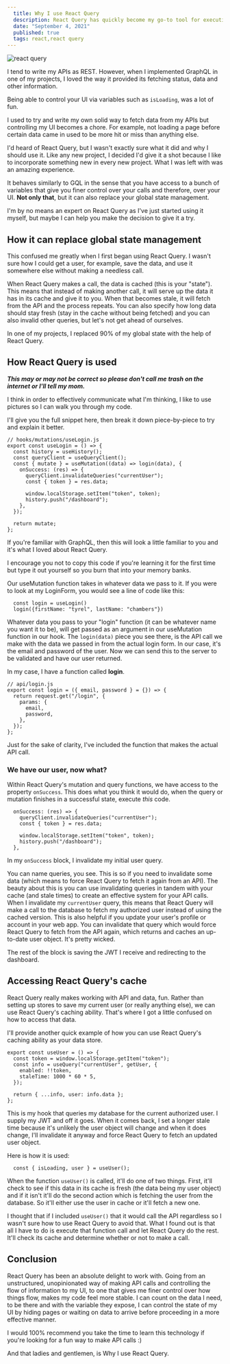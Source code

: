 ```yaml
---
  title: Why I use React Query
  description: React Query has quickly become my go-to tool for executing API calls
  date: "September 4, 2021"
  published: true
  tags: react,react query
---
```


![react query](/images/react-query.png)

I tend to write my APIs as REST. However, when I implemented GraphQL in one of my projects, I loved the way it provided its fetching status, data and other information.

Being able to control your UI via variables such as `isLoading`, was a lot of fun.

I used to try and write my own solid way to fetch data from my APIs but controlling my UI becomes a chore. For example, not loading a page before certain data came in used to be more hit or miss than anything else.

I'd heard of React Query, but I wasn't exactly sure what it did and why I should use it. Like any new project, I decided I'd give it a shot because I like to incorporate something new in every new project. What I was left with was an amazing experience.

It behaves similarly to GQL in the sense that you have access to a bunch of variables that give you finer control over your calls and therefore, over your UI. **Not only that**, but it can also replace your global state management.

I'm by no means an expert on React Query as I've just started using it myself, but maybe I can help you make the decision to give it a try.

## How it can replace global state management

This confused me greatly when I first began using React Query. I wasn't sure how I could get a user, for example, save the data, and use it somewhere else without making a needless call.

When React Query makes a call, the data is cached (this is your "state"). This means that instead of making another call, it will serve up the data it has in its cache and give it to you. When that becomes stale, it will fetch from the API and the process repeats. You can also specify how long data should stay fresh (stay in the cache without being fetched) and you can also invalid other queries, but let's not get ahead of ourselves.

In one of my projects, I replaced 90% of my global state with the help of React Query.

## How React Query is used

**_This may or may not be correct so please don't call me trash on the internet or I'll tell my mom._**

I think in order to effectively communicate what I'm thinking, I like to use pictures so I can walk you through my code.

I'll give you the full snippet here, then break it down piece-by-piece to try and explain it better.

```
// hooks/mutations/useLogin.js
export const useLogin = () => {
  const history = useHistory();
  const queryClient = useQueryClient();
  const { mutate } = useMutation((data) => login(data), {
    onSuccess: (res) => {
      queryClient.invalidateQueries("currentUser");
      const { token } = res.data;

      window.localStorage.setItem("token", token);
      history.push("/dashboard");
    },
  });

  return mutate;
};
```

If you're familiar with GraphQL, then this will look a little familiar to you and it's what I loved about React Query.

I encourage you not to copy this code if you're learning it for the first time but type it out yourself so you burn that into your memory banks.

Our useMutation function takes in whatever data we pass to it. If you were to look at my LoginForm, you would see a line of code like this:

```
  const login = useLogin()
  login({firstName: "tyrel", lastName: "chambers"})
```

Whatever data you pass to your "login" function (it can be whatever name you want it to be), will get passed as an argument in our useMutation function in our hook. The `login(data)` piece you see there, is the API call we make with the data we passed in from the actual login form. In our case, it's the email and password of the user. Now we can send this to the server to be validated and have our user returned.

In my case, I have a function called **login**.

```
// api/login.js
export const login = ({ email, password } = {}) => {
  return request.get("/login", {
    params: {
      email,
      password,
    },
  });
};
```

Just for the sake of clarity, I've included the function that makes the actual API call.

### We have our user, now what?

Within React Query's mutation and query functions, we have access to the property `onSuccess`. This does what you think it would do, when the query or mutation finishes in a successful state, execute _this_ code.

```
  onSuccess: (res) => {
    queryClient.invalidateQueries("currentUser");
    const { token } = res.data;

    window.localStorage.setItem("token", token);
    history.push("/dashboard");
  },

```

In my `onSuccess` block, I invalidate my initial user query.

You can name queries, you see. This is so if you need to invalidate some data (which means to force React Query to fetch it again from an API). The beauty about this is you can use invalidating queries in tandem with your cache (and stale times) to create an effective system for your API calls. When I invalidate my `currentUser` query, this means that React Query will make a call to the database to fetch my authorized user instead of using the cached version. This is also helpful if you update your user's profile or account in your web app. You can invalidate that query which would force React Query to fetch from the API again, which returns and caches an up-to-date user object. It's pretty wicked.

The rest of the block is saving the JWT I receive and redirecting to the dashboard.

## Accessing React Query's cache

React Query really makes working with API and data, fun. Rather than setting up stores to save my current user (or really anything else), we can use React Query's caching ability. That's where I got a little confused on how to access that data.

I'll provide another quick example of how you can use React Query's caching ability as your data store.

```
export const useUser = () => {
  const token = window.localStorage.getItem("token");
  const info = useQuery("currentUser", getUser, {
    enabled: !!token,
    staleTime: 1000 * 60 * 5,
  });

  return { ...info, user: info.data };
};
```

This is my hook that queries my database for the current authorized user. I supply my JWT and off it goes. When it comes back, I set a longer stale time because it's unlikely the user object will change and when it does change, I'll invalidate it anyway and force React Query to fetch an updated user object.

Here is how it is used:

```
  const { isLoading, user } = useUser();
```

When the function `useUser()` is called, it'll do one of two things. First, it'll check to see if this data in its cache is fresh (the data being my user object) and if it isn't it'll do the second action which is fetching the user from the database. So it'll either use the user in cache or it'll fetch a new one.

I thought that if I included `useUser()` that it would call the API regardless so I wasn't sure how to use React Query to avoid that. What I found out is that all I have to do is execute that function call and let React Query do the rest. It'll check its cache and determine whether or not to make a call.

## Conclusion

React Query has been an absolute delight to work with. Going from an unstructured, unopinionated way of making API calls and controlling the flow of information to my UI, to one that gives me finer control over how things flow, makes my code feel more stable. I can count on the data I need, to be there and with the variable they expose, I can control the state of my UI by hiding pages or waiting on data to arrive before proceeding in a more effective manner.

I would 100% recommend you take the time to learn this technology if you're looking for a fun way to make API calls :)

And that ladies and gentlemen, is Why I use React Query.
